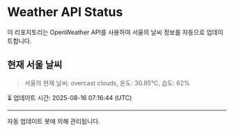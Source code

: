 
# Weather API Status

이 리포지토리는 OpenWeather API를 사용하여 서울의 날씨 정보를 자동으로 업데이트합니다.

## 현재 서울 날씨
> 서울의 현재 날씨: overcast clouds, 온도: 30.85°C, 습도: 62%

⏳ 업데이트 시간: 2025-08-16 07:16:44 (UTC)

---
자동 업데이트 봇에 의해 관리됩니다.
